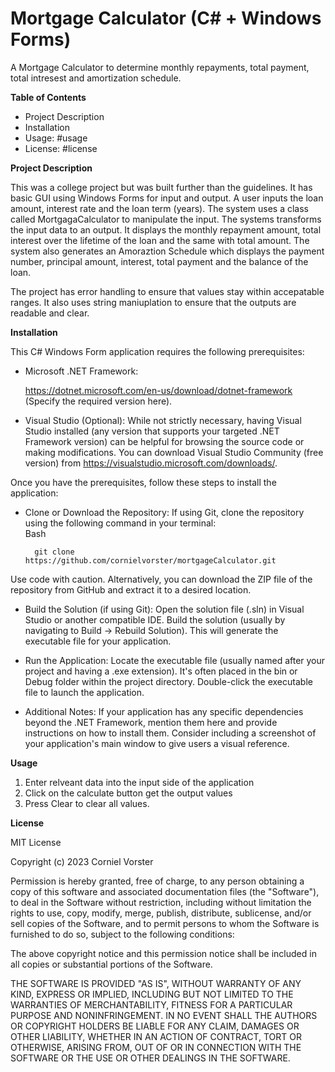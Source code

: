 # Mortgage Calculator (C# + Windows Forms)
A Mortgage Calculator to determine monthly repayments, total payment, total intresest and amortization schedule.


**Table of Contents**

* Project Description
* Installation
* Usage: #usage
* License: #license

**Project Description**

This was a college project but was built further than the guidelines. It has basic GUI using Windows Forms for input and output. A user inputs the loan amount, interest rate and the loan term (years). The system uses a class called MortgagaCalculator to manipulate the input. The systems transforms the input data to an output. It displays the monthly repayment amount, total interest over the lifetime of the loan and the same with total amount. The system also generates an Amoraztion Schedule which displays the payment number, principal amount, interest, total payment and the balance of the loan.

The project has error handling to ensure that values stay within accepatable ranges. It also uses string maniuplation to ensure that the outputs are readable and clear. 

**Installation**

This C# Windows Form application requires the following prerequisites:

* Microsoft .NET Framework: 

    https://dotnet.microsoft.com/en-us/download/dotnet-framework (Specify the required version here).

* Visual Studio (Optional): While not strictly necessary, having Visual Studio installed (any version that supports your targeted .NET Framework version) can be helpful for browsing the source code or making modifications. You can download Visual Studio Community (free version) from https://visualstudio.microsoft.com/downloads/.

Once you have the prerequisites, follow these steps to install the application:

* Clone or Download the Repository:
If using Git, clone the repository using the following command in your terminal:     
Bash

        git clone https://github.com/cornielvorster/mortgageCalculator.git
Use code with caution.
Alternatively, you can download the ZIP file of the repository from GitHub and extract it to a desired location.

* Build the Solution (if using Git):
Open the solution file (.sln) in Visual Studio or another compatible IDE.
Build the solution (usually by navigating to Build -> Rebuild Solution). This will generate the executable file for your application.

* Run the Application:
Locate the executable file (usually named after your project and having a .exe extension). It's often placed in the bin or Debug folder within the project directory.
Double-click the executable file to launch the application.

* Additional Notes:
If your application has any specific dependencies beyond the .NET Framework, mention them here and provide instructions on how to install them.
Consider including a screenshot of your application's main window to give users a visual reference.


**Usage**

1. Enter relveant data into the input side of the application
2. Click on the calculate button get the output values
3. Press Clear to clear all values.

**License**

MIT License

Copyright (c) 2023 Corniel Vorster

Permission is hereby granted, free of charge, to any person obtaining a copy
of this software and associated documentation files (the "Software"), to deal
in the Software without restriction, including without limitation the rights
to use, copy, modify, merge, publish, distribute, sublicense, and/or sell
copies of the Software, and to permit persons to whom the Software is
furnished to do so, subject to the following conditions:

The above copyright notice and this permission notice shall be included in all
copies or substantial portions of the Software.

THE SOFTWARE IS PROVIDED "AS IS", WITHOUT WARRANTY OF ANY KIND, EXPRESS OR
IMPLIED, INCLUDING BUT NOT LIMITED TO THE WARRANTIES OF MERCHANTABILITY,
FITNESS FOR A PARTICULAR PURPOSE AND NONINFRINGEMENT. IN NO EVENT SHALL THE
AUTHORS OR COPYRIGHT HOLDERS BE LIABLE FOR ANY CLAIM, DAMAGES OR OTHER
LIABILITY, WHETHER IN AN ACTION OF CONTRACT, TORT OR OTHERWISE, ARISING FROM,
OUT OF OR IN CONNECTION WITH THE SOFTWARE OR THE USE OR OTHER DEALINGS IN THE
SOFTWARE.

